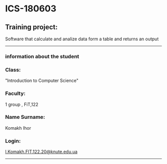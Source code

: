 # ICS-180603

## Training project:
Software that calculate and analize data form a table and returns an output

---

### information about the student

### Class: 
 "Introduction to Computer Science"

### Faculty: 
   1 group  , FiT,122

### Name Surname:
 Komakh Ihor
                                                                
### Login:                                                      
 I.Komakh.FIT.122.20@knute.edu.ua

 ---













